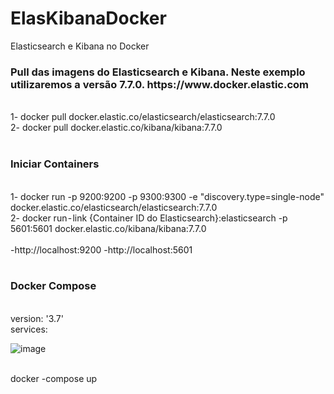 # ElasKibanaDocker
Elasticsearch e Kibana no Docker

<h3>Pull das imagens do Elasticsearch e Kibana. Neste exemplo utilizaremos a versão 7.7.0. https://www.docker.elastic.com</h3>
<br>
1- docker pull docker.elastic.co/elasticsearch/elasticsearch:7.7.0
<br>
2- docker pull docker.elastic.co/kibana/kibana:7.7.0
<br>
<br>
<h3>Iniciar Containers</h3>
<br>
1- docker run -p 9200:9200 -p 9300:9300 -e "discovery.type=single-node" docker.elastic.co/elasticsearch/elasticsearch:7.7.0
<br>
2- docker run - link {Container ID do Elasticsearch}:elasticsearch -p 5601:5601 docker.elastic.co/kibana/kibana:7.7.0
<br>
<br>
-http://localhost:9200
-http://localhost:5601
<br>
<br>
<h3>Docker Compose</h3>
<br>
version: '3.7'
<br>
services:

![image](https://github.com/LeoAquino54/ElasKibanaDocker/assets/99769679/fd1a3012-a332-49fe-84ca-e0e15242229f)


<br> 
docker -compose up
